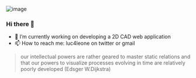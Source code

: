 ![image](./img/sketch-vs-code.png)

### Hi there 👋

- 🔭 I’m currently working on developing a 2D CAD web application
- 📫 How to reach me: luc4leone on twitter or gmail

>our intellectual powers are rather geared to master static relations and that our powers to visualize processes evolving in time are relatively poorly developed (Edsger W.Dijkstra)

